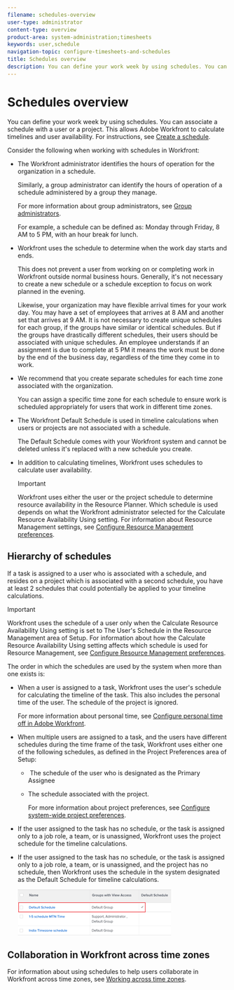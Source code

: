 ```yaml
---
filename: schedules-overview
user-type: administrator
content-type: overview
product-area: system-administration;timesheets
keywords: user,schedule
navigation-topic: configure-timesheets-and-schedules
title: Schedules overview
description: You can define your work week by using schedules. You can associate a schedule with a user or a project. This allows Adobe Workfront to calculate timelines and user availability. For instructions, see Create a schedule.
---
```


# Schedules overview

You can define your work week by using schedules. You can associate a schedule with a user or a project. This allows Adobe Workfront to calculate timelines and user availability. For instructions, see [Create a schedule](../../../administration-and-setup/set-up-workfront/configure-timesheets-schedules/create-schedules.md).

Consider the following when working with schedules in Workfront:

* The Workfront administrator identifies the hours of operation for the organization in a schedule.

  Similarly, a group administrator can identify the hours of operation of a schedule administered by a group they manage.

  For more information about group administrators, see [Group administrators](../../../administration-and-setup/manage-groups/group-roles/group-administrators.md).

  For example, a schedule can be defined as: Monday through Friday, 8 AM to 5 PM, with an hour break for lunch.

* Workfront uses the schedule to determine when the work day starts and ends.

  This does not prevent a user from working on or completing work in Workfront outside normal business hours. Generally, it's not necessary to create a new schedule or a schedule exception to focus on work planned in the evening.

  Likewise, your organization may have flexible arrival times for your work day. You may have a set of employees that arrives at 8 AM and another set that arrives at 9 AM. It is not necessary to create unique schedules for each group, if the groups have similar or identical schedules. But if the groups have drastically different schedules, their users should be associated with unique schedules. An employee understands if an assignment is due to complete at 5 PM it means the work must be done by the end of the business day, regardless of the time they come in to work.

* We recommend that you create separate schedules for each time zone associated with the organization.

  You can assign a specific time zone for each schedule to ensure work is scheduled appropriately for users that work in different time zones.

* The Workfront Default Schedule is used in timeline calculations when users or projects are not associated with a schedule.

  The Default Schedule comes with your Workfront system and cannot be deleted unless it's replaced with a new schedule you create.

* In addition to calculating timelines, Workfront uses schedules to calculate user availability.

  >[!IMPORTANT]
  >
  >Workfront uses either the user or the project schedule to determine resource availability in the Resource Planner. Which schedule is used depends on what the Workfront administrator selected for the Calculate Resource Availability Using setting. For information about Resource Management settings, see [Configure Resource Management preferences](../../../administration-and-setup/set-up-workfront/configure-system-defaults/configure-resource-mgmt-preferences.md).

## Hierarchy of schedules

If a task is assigned to a user who is associated with a schedule, and resides on a project which is associated with a second schedule, you have at least 2 schedules that could potentially be applied to your timeline calculations.

>[!IMPORTANT]
>
>Workfront uses the schedule of a user only when the Calculate Resource Availability Using setting is set to The User's Schedule in the Resource Management area of Setup. For information about how the Calculate Resource Availability Using setting affects which schedule is used for Resource Management, see [Configure Resource Management preferences](../../../administration-and-setup/set-up-workfront/configure-system-defaults/configure-resource-mgmt-preferences.md).

The order in which the schedules are used by the system when more than one exists is:

* When a user is assigned to a task, Workfront uses the user's schedule for calculating the timeline of the task. This also includes the personal time of the user. The schedule of the project is ignored.

  For more information about personal time, see [Configure personal time off in Adobe Workfront](../../../workfront-basics/manage-your-account-and-profile/configuring-your-user-profile/personal-time-overview.md).

* When multiple users are assigned to a task, and the users have different schedules during the time frame of the task, Workfront uses either one of the following schedules, as defined in the Project Preferences area of Setup:&nbsp;

   * &nbsp;The schedule of the user who is designated as the Primary Assignee 
   * The schedule associated with the project.&nbsp;

     For more information about project preferences, see [Configure system-wide project preferences](../../../administration-and-setup/set-up-workfront/configure-system-defaults/set-project-preferences.md).&nbsp;&nbsp;

* If the user assigned to the task has no schedule, or the task is assigned only to a job role, a team, or is unassigned, Workfront uses the project schedule for the timeline calculations.
* If the user assigned to the task has no schedule, or the task is assigned only to a job role, a team, or is unassigned, and the project has no schedule, then Workfront uses the schedule in the system designated as the Default Schedule for timeline calculations.

  ![default_schedule.png](assets/default-schedule-350x105.png)

## Collaboration in Workfront across time zones

For information about using schedules to help users collaborate in Workfront across time zones, see [Working across time zones](../../../workfront-basics/tips-tricks-and-troubleshooting/working-across-timezones.md).
